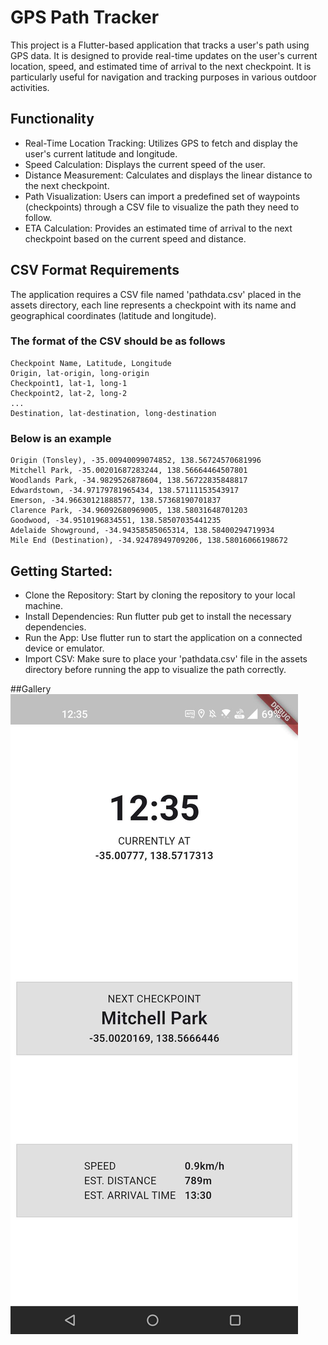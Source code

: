 # GPS Path Tracker

This project is a Flutter-based application that tracks a user's path using GPS data. It is designed to provide real-time updates on the user's current location, speed, and estimated time of arrival to the next checkpoint. It is particularly useful for navigation and tracking purposes in various outdoor activities.

## Functionality

- Real-Time Location Tracking: Utilizes GPS to fetch and display the user's current latitude and longitude.
- Speed Calculation: Displays the current speed of the user.
- Distance Measurement: Calculates and displays the linear distance to the next checkpoint.
- Path Visualization: Users can import a predefined set of waypoints (checkpoints) through a CSV file to visualize the path they need to follow.
- ETA Calculation: Provides an estimated time of arrival to the next checkpoint based on the current speed and distance.

## CSV Format Requirements

The application requires a CSV file named 'pathdata.csv' placed in the assets directory, each line represents a checkpoint with its name and geographical coordinates (latitude and longitude).


### The format of the CSV should be as follows

    Checkpoint Name, Latitude, Longitude
    Origin, lat-origin, long-origin
    Checkpoint1, lat-1, long-1
    Checkpoint2, lat-2, long-2
    ...
    Destination, lat-destination, long-destination


### Below is an example

	Origin (Tonsley), -35.00940099074852, 138.56724570681996
	Mitchell Park, -35.00201687283244, 138.56664464507801
	Woodlands Park, -34.9829526878604, 138.56722835848817
	Edwardstown, -34.97179781965434, 138.57111153543917
	Emerson, -34.96630121888577, 138.57368190701837
	Clarence Park, -34.96092680969005, 138.58031648701203
	Goodwood, -34.9510196834551, 138.58507035441235
	Adelaide Showground, -34.94358585065314, 138.58400294719934
	Mile End (Destination), -34.92478949709206, 138.58016066198672


## Getting Started:

- Clone the Repository: Start by cloning the repository to your local machine.
- Install Dependencies: Run flutter pub get to install the necessary dependencies.
- Run the App: Use flutter run to start the application on a connected device or emulator.
- Import CSV: Make sure to place your 'pathdata.csv' file in the assets directory before running the app to visualize the path correctly.

##Gallery
![A Screenshot of the application on an Android device.](demo/screenshot.jpg)